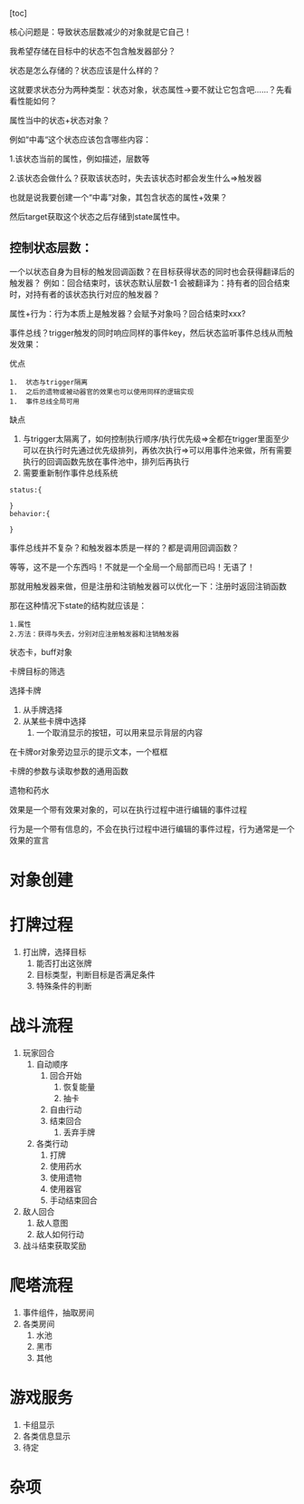 [toc]



核心问题是：导致状态层数减少的对象就是它自己！

我希望存储在目标中的状态不包含触发器部分？

状态是怎么存储的？状态应该是什么样的？

这就要求状态分为两种类型：状态对象，状态属性→要不就让它包含吧……？先看看性能如何？



属性当中的状态+状态对象？



例如“中毒“这个状态应该包含哪些内容：

1.该状态当前的属性，例如描述，层数等

2.该状态会做什么？获取该状态时，失去该状态时都会发生什么=>触发器

也就是说我要创建一个“中毒”对象，其包含状态的属性+效果？

然后target获取这个状态之后存储到state属性中。

## 控制状态层数：

一个以状态自身为目标的触发回调函数？在目标获得状态的同时也会获得翻译后的触发器？
例如：回合结束时，该状态默认层数-1
会被翻译为：持有者的回合结束时，对持有者的该状态执行对应的触发器？

属性+行为：行为本质上是触发器？会赋予对象吗？回合结束时xxx?

事件总线？trigger触发的同时响应同样的事件key，然后状态监听事件总线从而触发效果：

优点

	1.	状态与trigger隔离
	1.	之后的遗物或被动器官的效果也可以使用同样的逻辑实现
	1.	事件总线全局可用

缺点

1. 与trigger太隔离了，如何控制执行顺序/执行优先级=>全都在trigger里面至少可以在执行时先通过优先级排列，再依次执行=>可以用事件池来做，所有需要执行的回调函数先放在事件池中，排列后再执行
2. 需要重新制作事件总线系统

~~~
status:{

}
behavior:{
	
}
~~~

事件总线并不复杂？和触发器本质是一样的？都是调用回调函数？

等等，这不是一个东西吗！不就是一个全局一个局部而已吗！无语了！

那就用触发器来做，但是注册和注销触发器可以优化一下：注册时返回注销函数

那在这种情况下state的结构就应该是：

~~~
1.属性
2.方法：获得与失去，分别对应注册触发器和注销触发器
~~~



状态卡，buff对象

卡牌目标的筛选

选择卡牌

1. 从手牌选择
2. 从某些卡牌中选择
    1. 一个取消显示的按钮，可以用来显示背层的内容

在卡牌or对象旁边显示的提示文本，一个框框

卡牌的参数与读取参数的通用函数

遗物和药水



效果是一个带有效果对象的，可以在执行过程中进行编辑的事件过程

行为是一个带有信息的，不会在执行过程中进行编辑的事件过程，行为通常是一个效果的宣言

# 对象创建

# 打牌过程

1. 打出牌，选择目标
    1. 能否打出这张牌
    2. 目标类型，判断目标是否满足条件
    3. 特殊条件的判断

# 战斗流程

1. 玩家回合
    1. 自动顺序
        1. 回合开始
            1. 恢复能量
            2. 抽卡
        2. 自由行动
        3. 结束回合
            1. 丢弃手牌
    2. 各类行动
        1. 打牌
        2. 使用药水
        3. 使用遗物
        4. 使用器官
        5. 手动结束回合
2. 敌人回合
    1. 敌人意图
    2. 敌人如何行动
3. 战斗结束获取奖励

# 爬塔流程

1. 事件组件，抽取房间
2. 各类房间
    1. 水池
    2. 黑市
    3. 其他

# 游戏服务

1. 卡组显示
2. 各类信息显示
3. 待定

# 杂项



